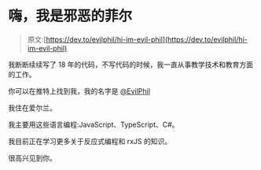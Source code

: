 # 嗨，我是邪恶的菲尔

> 原文:[https://dev.to/evilphil/hi-im-evil-phil](https://dev.to/evilphil/hi-im-evil-phil)

我断断续续写了 18 年的代码，不写代码的时候，我一直从事教学技术和教育方面的工作。

你可以在推特上找到我，我的名字是 [@EvilPhil](https://twitter.com/EvilPhil)

我住在爱尔兰。

我主要用这些语言编程:JavaScript、TypeScript、C#。

我目前正在学习更多关于反应式编程和 rxJS 的知识。

很高兴见到你。